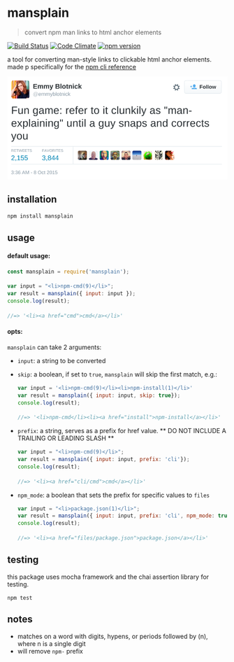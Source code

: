 # mansplain
> convert npm man links to html anchor elements

[![Build Status](https://travis-ci.org/ashleygwilliams/mansplain.svg?branch=master)](https://travis-ci.org/ashleygwilliams/mansplain)
[![Code Climate](https://codeclimate.com/github/ashleygwilliams/mansplain/badges/gpa.svg)](https://codeclimate.com/github/ashleygwilliams/mansplain)
[![npm version](https://badge.fury.io/js/mansplain.svg)](https://badge.fury.io/js/mansplain)

a tool for converting man-style links to clickable html anchor elements.
made p specifically for the [npm cli reference](http://docs.npmjs.com)

![man-explain](./man-explain.png)

## installation

```bash
npm install mansplain
```

## usage

#### default usage:

```javascript
const mansplain = require('mansplain');

var input = "<li>npm-cmd(9)</li>";
var result = mansplain({ input: input });
console.log(result);

//=> '<li><a href="cmd">cmd</a></li>'
```

#### opts:

`mansplain` can take 2 arguments:
- `input`: a string to be converted
- `skip`: a boolean, if set to `true`, `mansplain` will skip the first match, e.g.:

    ```javascript
    var input = '<li>npm-cmd(9)</li><li>npm-install(1)</li>'
    var result = mansplain({ input: input, skip: true});
    console.log(result);    

    //=> '<li>npm-cmd</li><li><a href="install">npm-install</a></li>'

    ```

- `prefix`: a string, serves as a prefix for href value. 
  ** DO NOT INCLUDE A TRAILING OR LEADING SLASH **

    ```javascript
    var input = "<li>npm-cmd(9)</li>";
    var result = mansplain({ input: input, prefix: 'cli'});
    console.log(result);

    //=> '<li><a href="cli/cmd">cmd</a></li>'
    ```

- `npm_mode`: a boolean that sets the prefix for specific values to `files`

    ```javascript
    var input = "<li>package.json(1)</li>";
    var result = mansplain({ input: input, prefix: 'cli', npm_mode: true});
    console.log(result);

    //=> '<li><a href="files/package.json">package.json</a></li>'
    ```

## testing

this package uses mocha framework and the chai assertion library for testing.

```
npm test
```

## notes

- matches on a word with digits, hypens, or periods followed by (n), where n is a single digit
- will remove `npm-` prefix
